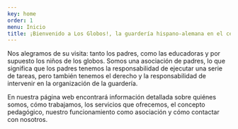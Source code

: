 ```yaml
---
key: home
order: 1
menu: Inicio
title: ¡Bienvenido a Los Globos!, la guardería hispano-alemana en el centro de Múnich
---
```

Nos alegramos de su visita: tanto los padres, como las educadoras y por supuesto los niños de los globos. Somos una asociación de padres, lo que significa que los padres tenemos la responsabilidad de ejecutar una serie de tareas, pero también tenemos el derecho y la responsabilidad de intervenir en la organización de la guardería.

En nuestra página web encontrará información detallada sobre quiénes somos, cómo trabajamos, los servicios que ofrecemos, el concepto pedagógico, nuestro funcionamiento como asociación y cómo contactar con nosotros.